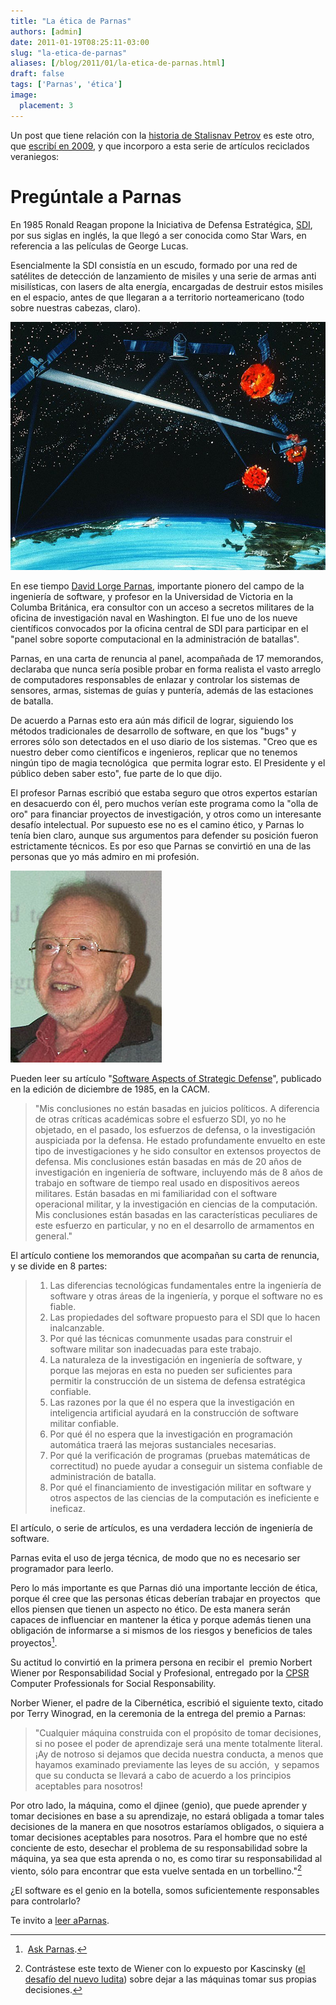 ```yaml
---
title: "La ética de Parnas"
authors: [admin]
date: 2011-01-19T08:25:11-03:00
slug: "la-etica-de-parnas"
aliases: [/blog/2011/01/la-etica-de-parnas.html]
draft: false
tags: ['Parnas', 'ética']
image:
  placement: 3
---
```


Un post que tiene relación con la [historia de Stalisnav Petrov](/blog/2011/01/el-hombre-que-salvo-al-mundo-por-no-hacer-lo-que-debia.html)
es este otro, que [escribí en 2009](/blog/2009/06/preguntale-a-parnas.html), y que
incorporo a esta serie de artículos reciclados veraniegos:

# Pregúntale a Parnas 

En 1985 Ronald Reagan propone la Iniciativa de Defensa
Estratégica, [SDI](https://en.wikipedia.org/wiki/Strategic_Defense_Initiative),
por sus siglas en inglés, la que llegó a ser conocida como Star Wars, en
referencia a las películas de George Lucas.

Esencialmente la SDI consistía en un escudo, formado por una red de
satélites de detección de lanzamiento de misiles y una serie de armas
anti misilísticas, con lasers de alta energía, encargadas de destruir
estos misiles en el espacio, antes de que llegaran a a territorio
norteamericano (todo sobre nuestras cabezas, claro).

![sdi\_art.jpg](sdi_art.jpg)

En ese tiempo [David Lorge
Parnas](http://en.wikipedia.org/wiki/David_Parnas), importante pionero
del campo de la ingeniería de software, y profesor en la Universidad de
Victoria en la Columba Británica, era consultor con un acceso a secretos
militares de la oficina de investigación naval en Washington. El fue uno
de los nueve científicos convocados por la oficina central de SDI para
participar en el "panel sobre soporte computacional en la
administración de batallas".

Parnas, en una carta de renuncia al panel, acompañada de 17 memorandos,
declaraba que nunca sería posible probar en forma realista el vasto
arreglo de computadores responsables de enlazar y controlar los sistemas
de sensores, armas, sistemas de guías y puntería, además de las
estaciones de batalla.

De acuerdo a Parnas esto era aún más dificil de lograr, siguiendo los
métodos tradicionales de desarrollo de software, en que los "bugs" y
errores sólo son detectados en el uso diario de los sistemas. "Creo que
es nuestro deber como científicos e ingenieros, replicar que no tenemos
ningún tipo de magia tecnológica  que permita lograr esto. El Presidente
y el público deben saber esto", fue parte de lo que dijo.

El profesor Parnas escribió que estaba seguro que otros expertos
estarían en desacuerdo con él, pero muchos verían este programa como la
"olla de oro" para financiar proyectos de investigación, y otros como
un interesante desafío intelectual. Por supuesto ese no es el camino
ético, y Parnas lo tenía bien claro, aunque sus argumentos para defender
su posición fueron estrictamente técnicos. Es por eso que Parnas se
convirtió en una de las personas que yo más admiro en mi profesión.

![David\_Parnas.jpg](David_Parnas.jpg)

Pueden leer su artículo "[Software Aspects of Strategic
Defense](http://klabs.org/richcontent/software_content/papers/parnas_acm_85.pdf)",
publicado en la edición de diciembre de 1985, en la CACM.

> "Mis conclusiones no están basadas en juicios políticos. A diferencia
> de otras críticas académicas sobre el esfuerzo SDI, yo no he objetado,
> en el pasado, los esfuerzos de defensa, o la investigación auspiciada
> por la defensa. He estado profundamente envuelto en este tipo de
> investigaciones y he sido consultor en extensos proyectos de defensa.
> Mis conclusiones están basadas en más de 20 años de investigación en
> ingeniería de software, incluyendo más de 8 años de trabajo en
> software de tiempo real usado en dispositivos aereos militares. Están
> basadas en mi familiaridad con el software operacional militar, y la
> investigación en ciencias de la computación. Mis conclusiones están
> basadas en las características peculiares de este esfuerzo en
> particular, y no en el desarrollo de armamentos en general."

El artículo contiene los memorandos que acompañan su carta de renuncia,
y se divide en 8 partes:

> 1.  Las diferencias tecnológicas fundamentales entre la ingeniería de
>     software y otras áreas de la ingeniería, y porque el software no
>     es fiable.
> 2.  Las propiedades del software propuesto para el SDI que lo hacen
>     inalcanzable.
> 3.  Por qué las técnicas comunmente usadas para construir el software
>     militar son inadecuadas para este trabajo.
> 4.  La naturaleza de la investigación en ingeniería de software, y
>     porque las mejoras en esta no pueden ser suficientes para permitir
>     la construcción de un sistema de defensa estratégica confiable.
> 5.  Las razones por la que él no espera que la investigación en
>     inteligencia artificial ayudará en la construcción de software
>     militar confiable.
> 6.  Por qué él no espera que la investigación en programación
>     automática traerá las mejoras sustanciales necesarias.
> 7.  Por qué la verificación de programas (pruebas matemáticas de
>     correctitud) no puede ayudar a conseguir un sistema confiable de
>     administración de batalla.
> 8.  Por qué el financiamiento de investigación militar en software y
>     otros aspectos de las ciencias de la computación es ineficiente e
>     ineficaz.

El artículo, o serie de artículos, es una verdadera lección de
ingeniería de software.

Parnas evita el uso de jerga técnica, de modo que no es necesario ser
programador para leerlo.

Pero lo más importante es que Parnas dió una importante lección de
ética, porque él cree que las personas éticas deberían trabajar en
proyectos  que ellos piensen que tienen un aspecto no ético. De esta
manera serán capaces de influenciar en mantener la ética y porque además
tienen una obligación de informarse a si mismos de los riesgos y
beneficios de tales proyectos[^1].

Su actitud lo convirtió en la primera persona en recibir el  premio
Norbert Wiener por Responsabilidad Social y Profesional, entregado por
la [CPSR](http://cpsr.org/) Computer Professionals for Social
Responsability.

Norber Wiener, el padre de la Cibernética, escribió el siguiente texto,
citado por Terry Winograd, en la ceremonia de la entrega del premio a
Parnas:

> "Cualquier máquina construida con el propósito de tomar decisiones,
> si no posee el poder de aprendizaje será una mente totalmente literal.
> ¡Ay de notroso si dejamos que decida nuestra conducta, a menos que
> hayamos examinado previamente las leyes de su acción,  y sepamos que
> su conducta se llevará a cabo de acuerdo a los principios aceptables
> para nosotros!

Por otro lado, la máquina, como el djinee (genio), que puede aprender y
tomar decisiones en base a su aprendizaje, no estará obligada a tomar
tales decisiones de la manera en que nosotros estaríamos obligados, o
siquiera a tomar decisiones aceptables para nosotros. Para el hombre que
no esté conciente de esto, desechar el problema de su responsabilidad
sobre la máquina, ya sea que esta aprenda o no, es como tirar su
responsabilidad al viento, sólo para encontrar que esta vuelve sentada
en un torbellino."[^2]

¿El software es el genio en la botella, somos suficientemente
responsables para controlarlo?

Te invito a [leer aParnas](http://klabs.org/richcontent/software_content/papers/parnas_acm_85.pdf).

[^1]: [Ask Parnas](http://courses.cs.vt.edu/~cs3604/lib/Ethics/parnas.html).

[^2]: Contrástese este texto de Wiener con lo expuesto por Kascinsky
([el desafío del nuevo ludita]( 01))
sobre dejar a las máquinas tomar sus propias decisiones.
